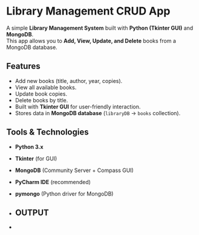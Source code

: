 #  Library Management CRUD App

A simple **Library Management System** built with **Python (Tkinter GUI)** and **MongoDB**.  
This app allows you to **Add, View, Update, and Delete** books from a MongoDB database.


##  Features

- Add new books (title, author, year, copies).  
- View all available books.  
- Update book copies.  
- Delete books by title.  
- Built with **Tkinter GUI** for user-friendly interaction.  
- Stores data in **MongoDB database** (`libraryDB` → `books` collection).  

##  Tools & Technologies

- **Python 3.x**  
- **Tkinter** (for GUI)  
- **MongoDB** (Community Server + Compass GUI)  
- **PyCharm IDE** (recommended)  
- **pymongo** (Python driver for MongoDB)

- ## OUTPUT

- 
